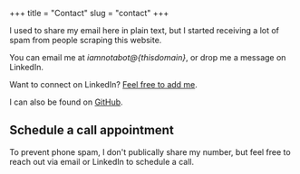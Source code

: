 +++
title = "Contact"
slug = "contact"
+++

I used to share my email here in plain text, but I started receiving a lot of spam from people scraping this website. 

You can email me at _iamnotabot@{thisdomain}_, or drop me a message on LinkedIn.

Want to connect on LinkedIn? [Feel free to add me](https://linkedin.com/in/lucianonooijen).

I can also be found on [GitHub](https://github.com/lucianonooijen/).

## Schedule a call appointment

To prevent phone spam, I don't publically share my number, but feel free to reach out via email or LinkedIn to schedule a call.
